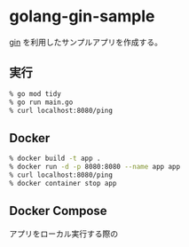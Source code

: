 # golang-gin-sample

[gin](https://github.com/gin-gonic/gin) を利用したサンプルアプリを作成する。

## 実行

```zsh
% go mod tidy
% go run main.go
% curl localhost:8080/ping
```

## Docker

```zsh
% docker build -t app .
% docker run -d -p 8080:8080 --name app app
% curl localhost:8080/ping
% docker container stop app
```

## Docker Compose

アプリをローカル実行する際の
